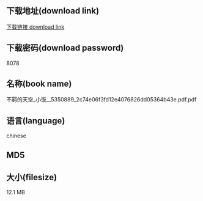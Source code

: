 ## 下载地址(download link)
[下载链接 download link](https://tutu365.netlify.app/?s=%E4%B8%8D%E7%BE%81%E7%9A%84%E5%A4%A9%E7%A9%BA_%E5%B0%8F%E9%A5%AD__5350889_2c74e06f3fd12e4076826dd05364b43e.pdf)

## 下载密码(download password)
8078

## 名称(book name)
不羁的天空_小饭__5350889_2c74e06f3fd12e4076826dd05364b43e.pdf.pdf

## 语言(language)
chinese

## MD5


## 大小(filesize)
12.1 MB

